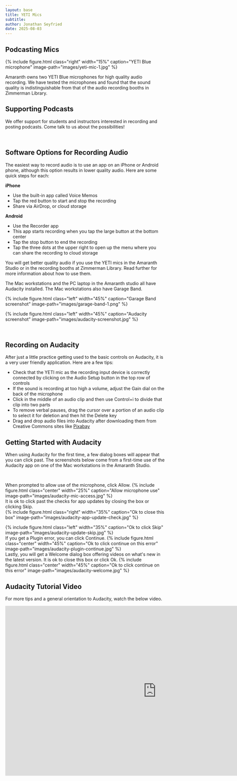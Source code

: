 ```yaml
---
layout: base
title: YETI Mics
subtitle:
author: Jonathan Seyfried
date: 2025-08-03
---
```


## Podcasting Mics
{% include figure.html
  class="right"
  width="15%"
  caption="YETI Blue microphone"
  image-path="images/yeti-mic-1.jpg"
%}

Amaranth owns two YETI Blue microphones for high quality audio recording. We have tested the microphones and found that the sound quality is indistinguishable from that of the audio recording booths in Zimmerman Library. 

## Supporting Podcasts
We offer support for students and instructors interested in recording and posting podcasts. Come talk to us about the possibilities!

<br style="clear: both">

## Software Options for Recording Audio
The easiest way to record audio is to use an app on an iPhone or Android phone, although this option results in lower quality audio. Here are some quick steps for each:

**iPhone** 
- Use the built-in app called Voice Memos
- Tap the red button to start and stop the recording
- Share via AirDrop, or cloud storage

**Android**
- Use the Recorder app
- This app starts recording when you tap the large button at the bottom center
- Tap the stop button to end the recording
- Tap the three dots at the upper right to open up the menu where you can share the recording to cloud storage

You will get better quality audio if you use the YETI mics in the Amaranth Studio or in the recording booths at Zimmerman Library. Read further for more information about how to use them.

The Mac workstations and the PC laptop in the Amaranth studio all have Audacity installed. The Mac workstations also have Garage Band. 

{% include figure.html
  class="left"
  width="45%"
  caption="Garage Band screenshot"
  image-path="images/garage-band-1.png"
%}

{% include figure.html
  class="left"
  width="45%"
  caption="Audacity screenshot"
  image-path="images/audacity-screenshot.jpg"
%}

<br style="clear: both">

## Recording on Audacity

After just a little practice getting used to the basic controls on Audacity, it is a very user friendly application. Here are a few tips:
- Check that the YETI mic as the recording input device is correctly connected by clicking on the Audio Setup button in the top row of controls
- If the sound is recording at too high a volume, adjust the Gain dial on the back of the microphone
- Click in the middle of an audio clip and then use Control+i to divide that clip into two parts
- To remove verbal pauses, drag the cursor over a portion of an audio clip to select it for deletion and then hit the Delete key
- Drag and drop audio files into Audacity after downloading them from Creative Commons sites like [Pixabay](https://pixabay.com/)



## Getting Started with Audacity
When using Audacity for the first time, a few dialog boxes will appear that you can click past. The screenshots below come from a first-time use of the Audacity app on one of the Mac workstations in the Amaranth Studio.

<br style="clear: both">

When prompted to allow use of the microphone, click Allow.
{% include figure.html
  class="center"
  width="25%"
  caption="Allow microphone use"
  image-path="images/audacity-mic-access.jpg"
%}
<br style="clear: both">
It is ok to click past the checks for app updates by closing the box or clicking Skip.
<br style="clear: both">
{% include figure.html
  class="right"
  width="35%"
  caption="Ok to close this box"
  image-path="images/audacity-app-update-check.jpg"
%}

{% include figure.html
  class="left"
  width="35%"
  caption="Ok to click Skip"
  image-path="images/audacity-update-skip.jpg"
%}
<br style="clear: both">
If you get a Plugin error, you can click Continue.
{% include figure.html
  class="center"
  width="45%"
  caption="Ok to click continue on this error"
  image-path="images/audacity-plugin-continue.jpg"
%}
<br style="clear: both">
Lastly, you will get a Welcome dialog box offering videos on what's new in the latest version. It is ok to close this box or click Ok.
{% include figure.html
  class="center"
  width="45%"
  caption="Ok to click continue on this error"
  image-path="images/audacity-welcome.jpg"
%}
<br style="clear: both">

## Audacity Tutorial Video

For more tips and a general orientation to Audacity, watch the below video.

<iframe width="951" height="535" src="https://www.youtube.com/embed/vlzOb4OLj94" title="Audacity Tutorial For Beginners" frameborder="0" allow="accelerometer; autoplay; clipboard-write; encrypted-media; gyroscope; picture-in-picture; web-share" referrerpolicy="strict-origin-when-cross-origin" allowfullscreen></iframe>